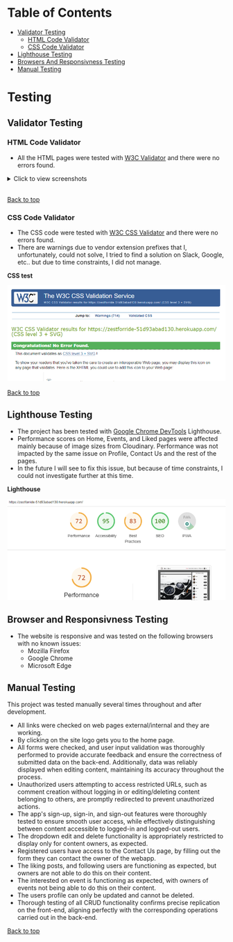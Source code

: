 # Table of Contents
* [Validator Testing](#validator-testing)
    * [HTML Code Validator](#html-code-validator)
    * [CSS Code Validator](#css-code-validator)
* [Lighthouse Testing](#lighthouse-testing)
* [Browsers And Responsivness Testing](#browser-and-responsivness-testing)
* [Manual Testing](#manual-testing)

# Testing

## Validator Testing

### HTML Code Validator
- All the HTML pages were tested with [W3C Validator](https://validator.w3.org/) and there were no errors found.

<details>

<summary>Click to view screenshots</summary>

**Sign Up Page**

![](/docs/signup.png)

**Sign In Page**

![](/docs/signin.png)

**Profiles Page**

![](/docs/profiles.png)

**PostDetail Page**

![](/docs/postdetail.png)

**Liked Page**

![](/docs/liked.png)

**Home Page**

![](/docs/home.png)

**Events Page**

![](/docs/events.png)

**EventDetail Page**

![](/docs/eventdetail.png)

**EditUsername Page**

![](/docs/editusername.png)

**EditProfile Page**

![](/docs/editprofile.png)

**EditPost Page**

![](/docs/editpost.png)

**EditEvent Page**

![](/docs/editevent.png)

**CreatePost Page**

![](/docs/createpost.png)

**CreateEvent Page**

![](/docs/createevent.png)

**Contact Us Page**

![](/docs/contactus.png)

**404 Page**

![](/docs/404page.png)

</details>

<br>

[Back to top](#table-of-contents)

### CSS Code Validator
- The CSS code were tested with [W3C CSS Validator](https://jigsaw.w3.org/css-validator/) and there were no errors found.
- There are warnings due to vendor extension prefixes that I, unfortunately, could not solve, I tried to find a solution on Slack, Google, etc.. but due to time constraints, I did not manage.

**CSS test**

![](/docs/csstest.png)

[Back to top](#table-of-contents)

## Lighthouse Testing
- The project has been tested with [Google Chrome DevTools](https://developer.chrome.com/docs/devtools/) Lighthouse.
- Performance scores on Home, Events, and Liked pages were affected mainly because of image sizes from Cloudinary. Performance was not impacted by the same issue on Profile, Contact Us and the rest of the pages.
- In the future I will see to fix this issue, but because of time constraints, I could not investigate further at this time.

**Lighthouse**

![](/docs/lighthouse_test.PNG)

## Browser and Responsivness Testing
- The website is responsive and was tested on the following browsers with no known issues:
    - Mozilla Firefox
    - Google Chrome
    - Microsoft Edge

## Manual Testing
This project was tested manually several times throughout and after development.
- All links were checked on web pages external/internal and they are working.
- By clicking on the site logo gets you to the home page.
- All forms were checked, and user input validation was thoroughly performed to provide accurate feedback and ensure the correctness of submitted data on the back-end. Additionally, data was reliably displayed when editing content, maintaining its accuracy throughout the process.
- Unauthorized users attempting to access restricted URLs, such as comment creation without logging in or editing/deleting content belonging to others, are promptly redirected to prevent unauthorized actions.
- The app's sign-up, sign-in, and sign-out features were thoroughly tested to ensure smooth user access, while effectively distinguishing between content accessible to logged-in and logged-out users.
- The dropdown edit and delete functionality is appropriately restricted to display only for content owners, as expected.
- Registered users have access to the Contact Us page, by filling out the form they can contact the owner of the webapp.
- The liking posts, and following users are functioning as expected, but owners are not able to do this on their content.
- The interested on event is functioning as expected, with owners of events not being able to do this on their content.
- The users profile can only be updated and cannot be deleted.
- Thorough testing of all CRUD functionality confirms precise replication on the front-end, aligning perfectly with the corresponding operations carried out in the back-end.

[Back to top](#table-of-contents)